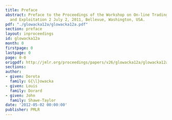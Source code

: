 ```yaml
---
title: Preface
abstract: Preface to the Proceedings of the Workshop on On-line Trading of Exploration
  and Exploitation 2 July 2, 2011, Bellevue, Washington, USA.
pdf: "./glowacka12a/glowacka12a.pdf"
section: preface
layout: inproceedings
id: glowacka12a
month: 0
firstpage: 0
lastpage: 0
page: 0-0
origpdf: http://jmlr.org/proceedings/papers/v26/glowacka12a/glowacka12a.pdf
sections: 
author:
- given: Dorota
  family: G{\l}owacka
- given: Louis
  family: Dorard
- given: John
  family: Shawe-Taylor
date: '2012-05-02 00:00:00'
publisher: PMLR
---
```

